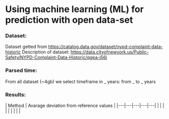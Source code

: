 # Using machine learning (ML) for prediction with open data-set

### Dataset:
Dataset getted from https://catalog.data.gov/dataset/nypd-complaint-data-historic
Description of dataset: https://data.cityofnewyork.us/Public-Safety/NYPD-Complaint-Data-Historic/qgea-i56i

### Parsed time:
From all dataset (~4gb) we select timeframe in _ years: from _ to _ years

### Results:

| Method | Avarage deviation from reference values |
|---|---|---|---|---|
|   |   |
|   |   |
|   |   |
